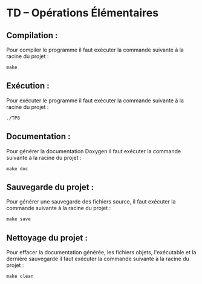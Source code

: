 # TD – Opérations Élémentaires 

## Compilation :
  Pour compiler le programme il faut exécuter la commande suivante à la racine du projet :
  ```
  make
  ```

## Exécution :
  Pour exécuter le programme il faut exécuter la commande suivante à la racine du projet :
  ```
  ./TP8
  ``` 

## Documentation :
  Pour générer la documentation Doxygen il faut exécuter la commande suivante à la racine du projet :
  ```
  make doc
  ```

## Sauvegarde du projet :
  Pour générer une sauvegarde des fichiers source, il faut exécuter la commande suivante à la racine du projet :
  ```
  make save
  ```  

## Nettoyage du projet :
  Pour effacer la documentation générée, les fichiers objets, l'exécutable et la dernière sauvegarde il faut exécuter la commande suivante à la racine du projet :
  ```
  make clean
  ```

